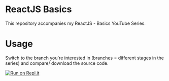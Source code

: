 # ReactJS Basics

This repository accompanies my ReactJS - Basics YouTube Series.

# Usage
Switch to the branch you're interested in (branches = different stages in the series) and compare/ download the source code.

[![Run on Repl.it](https://repl.it/badge/github/mschwarzmueller/reactjs-basics)](https://repl.it/github/mschwarzmueller/reactjs-basics)